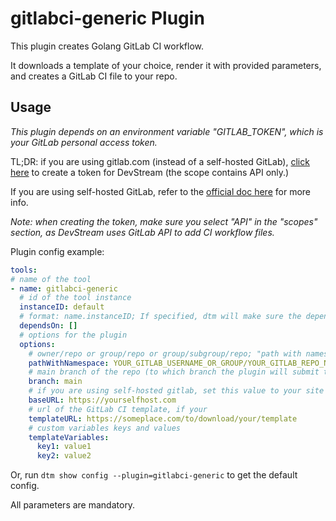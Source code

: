 # gitlabci-generic Plugin

This plugin creates Golang GitLab CI workflow.

It downloads a template of your choice, render it with provided parameters, and creates a GitLab CI file to your repo.

## Usage

_This plugin depends on an environment variable "GITLAB_TOKEN", which is your GitLab personal access token._

TL;DR: if you are using gitlab.com (instead of a self-hosted GitLab), [click here](https://gitlab.com/-/profile/personal_access_tokens?name=DevStream+Access+token&scopes=api) to create a token for DevStream (the scope contains API only.)

If you are using self-hosted GitLab, refer to the [official doc here](https://docs.gitlab.com/ee/user/profile/personal_access_tokens.html) for more info.

_Note: when creating the token, make sure you select "API" in the "scopes" section, as DevStream uses GitLab API to add CI workflow files._

Plugin config example:

```yaml
tools:
# name of the tool
- name: gitlabci-generic
  # id of the tool instance
  instanceID: default
  # format: name.instanceID; If specified, dtm will make sure the dependency is applied first before handling this tool.
  dependsOn: []
  # options for the plugin
  options:
    # owner/repo or group/repo or group/subgroup/repo; "path with namespace" is only GitLab API's way of saying the same thing; please change the values below.
    pathWithNamespace: YOUR_GITLAB_USERNAME_OR_GROUP/YOUR_GITLAB_REPO_NAME
    # main branch of the repo (to which branch the plugin will submit the workflows)
    branch: main
    # if you are using self-hosted gitlab, set this value to your site address, otherwise set it to null
    baseURL: https://yourselfhost.com
    # url of the GitLab CI template, if your 
    templateURL: https://someplace.com/to/download/your/template
    # custom variables keys and values
    templateVariables:
      key1: value1
      key2: value2
```

Or, run `dtm show config --plugin=gitlabci-generic` to get the default config.

All parameters are mandatory.
